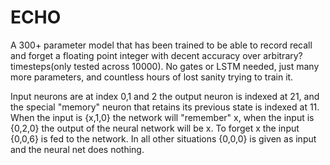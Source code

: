 # ECHO 

A 300+ parameter model that has been trained to be able to record recall and forget a floating point integer with decent accuracy over arbitrary? timesteps(only tested across 10000).
No gates or LSTM needed, just many more parameters, and countless hours of lost sanity trying to train it.

Input neurons are at index 0,1 and 2 the output neuron is indexed at 21, and the special "memory" neuron that retains
its previous state is indexed at 11. When the input is {x,1,0} the network will "remember" x, when the input is {0,2,0} the output of the neural network will be x. To forget x the input {0,0,6} is fed to the network. In all other situations 
{0,0,0} is given as input and the neural net does nothing.
